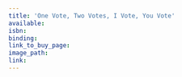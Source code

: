 ```yaml
---
title: 'One Vote, Two Votes, I Vote, You Vote'
available:
isbn:
binding:
link_to_buy_page:
image_path:
link:
---
```

